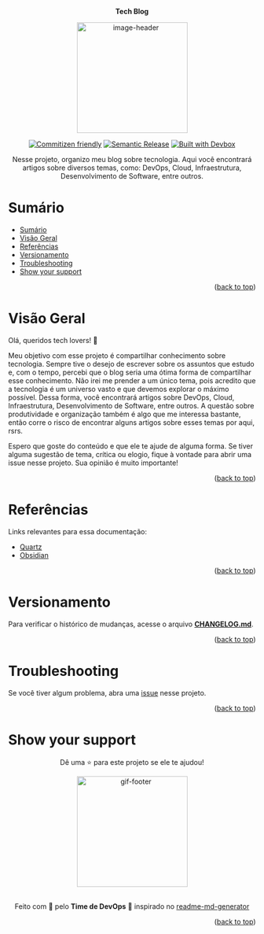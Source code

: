 <!-- BEGIN_DOCS -->

<a name="readme-top"></a>

<div align="center">

**Tech Blog**

<img alt="image-header" src="https://github.com/lpsm-dev/lpsm-dev/blob/08a1fc3a3b0c5d7c07511a89ed622e31a4dacdef/.github/assets/obsidian.png" width="225"/>

<br>

[![Commitizen friendly](https://img.shields.io/badge/commitizen-friendly-brightgreen.svg)](https://www.conventionalcommits.org/en/v1.0.0/)
[![Semantic Release](https://img.shields.io/badge/%20%20%F0%9F%93%A6%F0%9F%9A%80-semantic--release-e10079.svg)](https://semantic-release.gitbook.io/semantic-release/usage/configuration)
[![Built with Devbox](https://jetpack.io/img/devbox/shield_galaxy.svg)](https://jetpack.io/devbox/docs/contributor-quickstart/)

Nesse projeto, organizo meu blog sobre tecnologia. Aqui você encontrará artigos sobre diversos temas, como: DevOps, Cloud, Infraestrutura, Desenvolvimento de Software, entre outros.

</div>

# Sumário

- [Sumário](#sumário)
- [Visão Geral](#visão-geral)
- [Referências](#referências)
- [Versionamento](#versionamento)
- [Troubleshooting](#troubleshooting)
- [Show your support](#show-your-support)

<p align="right">(<a href="#readme-top">back to top</a>)</p>

# Visão Geral

Olá, queridos tech lovers! :wave:

Meu objetivo com esse projeto é compartilhar conhecimento sobre tecnologia. Sempre tive o desejo de escrever sobre os assuntos que estudo e, com o tempo, percebi que o blog seria uma ótima forma de compartilhar esse conhecimento. Não irei me prender a um único tema, pois acredito que a tecnologia é um universo vasto e que devemos explorar o máximo possível. Dessa forma, você encontrará artigos sobre DevOps, Cloud, Infraestrutura, Desenvolvimento de Software, entre outros. A questão sobre produtividade e organização também é algo que me interessa bastante, então corre o risco de encontrar alguns artigos sobre esses temas por aqui, rsrs.

Espero que goste do conteúdo e que ele te ajude de alguma forma. Se tiver alguma sugestão de tema, crítica ou elogio, fique à vontade para abrir uma issue nesse projeto. Sua opinião é muito importante!

<p align="right">(<a href="#readme-top">back to top</a>)</p>

# Referências

Links relevantes para essa documentação:

- [Quartz](https://quartz.jzhao.xyz)
- [Obsidian](https://obsidian.md/)

<p align="right">(<a href="#readme-top">back to top</a>)</p>

# Versionamento

Para verificar o histórico de mudanças, acesse o arquivo [**CHANGELOG.md**](CHANGELOG.md).

<p align="right">(<a href="#readme-top">back to top</a>)</p>

# Troubleshooting

Se você tiver algum problema, abra uma [issue](https://github.com/lpsm-dev/tech-blog/issues/new/choose) nesse projeto.

<p align="right">(<a href="#readme-top">back to top</a>)</p>

# Show your support

<div align="center">

Dê uma ⭐️ para este projeto se ele te ajudou!

<img alt="gif-footer" src="https://github.com/lpsm-dev/lpsm-dev/blob/0062b174ec9877e6dfc78817f314b4a0690f63ff/.github/assets/yoda.gif" width="225"/>

<br>
<br>

Feito com 💜 pelo **Time de DevOps** :wave: inspirado no [readme-md-generator](https://github.com/kefranabg/readme-md-generator)

</div>

<p align="right">(<a href="#readme-top">back to top</a>)</p>
<!-- END_DOCS -->
